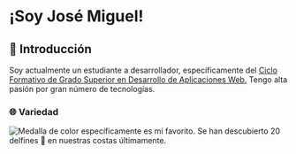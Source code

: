 # ¡Soy José Miguel!

## 🔰 Introducción 
Soy actualmente un estudiante a desarrollador, específicamente del [Ciclo Formativo de Grado Superior en Desarrollo de Aplicaciones Web.](https://www.todofp.es/que-estudiar/loe/informatica-comunicaciones/des-aplicaciones-web.html)
Tengo alta pasión por gran número de tecnologías. 
### 🌐 Variedad
![Medalla de color](https://img.shields.io/badge/Este%20color-D1CCFC?style=flat-square) específicamente es mi favorito.
Se han descubierto 20 delfines 🐬 en nuestras costas últimamente.
